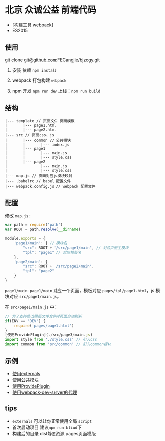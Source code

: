 
# 北京 众诚公益 前端代码

* [构建工具 webpack]
* ES2015

## 使用

git clone git@github.com:FECangjie/bjzcgy.git

1. 安装 依赖 `npm install`

2. webpack 打包构建   `webpack`

3. npm 开发 `npm run dev`
   上线：`npm run build`

## 结构

```
|--- template // 页面文件 页面模板
|       |--- page1.html
|       |--- page2.html
|--- src // 页面css、js
|       |--- common // 公共模块
|       |       |--- index.js
|       |--- page1
|       |       |--- main.js
|       |       |--- style.css
|       |--- page2
|               |--- main.js
|               |--- style.css
|--- map.js // 页面对应js模块映射
|--- .babelrc // babel 配置文件
|--- webpack.config.js // webpack 配置文件
```

## 配置

修改 `map.js`:

```js
var path = require('path')
var ROOT = path.resolve(__dirname)

module.exports = {
    'page1/main': { // 模块名
        "src": ROOT + "/src/page1/main", // 对应页面主模块
        "tpl": "page1" // 对应模板名
    },
    'page2/main': {
        "src": ROOT + '/src/page2/main',
        "tpl": "page2"
    }
}
```

`page1/main`: `page1/main` 对应一个页面，模板对应 `pages/tpl/page1.html`，js 模块对应 `src/page1/main.js`。

在 `src/page1/main.js` 中：

```js
// 为了支持修改模板文件文件时页面自动刷新
if(ENV == 'DEV') {
    require('pages/page1.html')
}
[使用ProvidePlugin](./src/page3/main.js)
import style from './style.css' // 引入css
import common from 'src/common' // 引入common模块
```

## 示例

* [使用externals](./src/page1/main.js)
* [使用公共模块](./src/page2/main.js)
* [使用ProvidePlugin](./src/page3/main.js)
* [使用webpack-dev-server的代理](./src/page4/main.js)

## tips


* `externals` 可以让你正常使用全局 `script`
* 首次启动项目 建议`npm run bliud`下
* 构建后的目录 dist静态资源  pages页面模版
